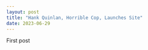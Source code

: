```yaml
---
layout: post
title: "Hank Quinlan, Horrible Cop, Launches Site"
date: 2023-06-29
---
```


First post